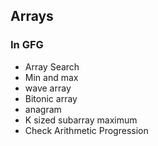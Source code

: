 ## Arrays

### In GFG
* Array Search
* Min and max
* wave array
* Bitonic array
* anagram
* K sized subarray maximum
* Check Arithmetic Progression
